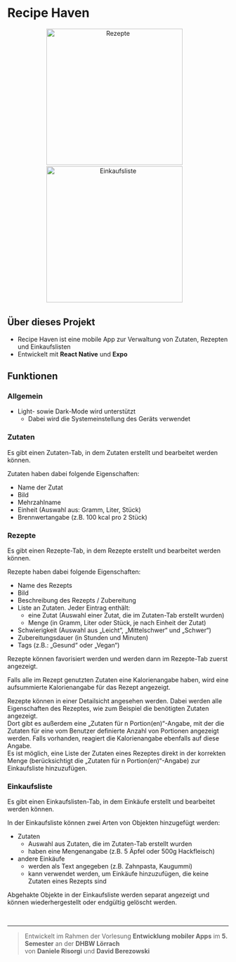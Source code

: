 # Recipe Haven

<div align="middle">
   <span>&nbsp;&nbsp;&nbsp;</span>
   <img src="https://github.com/user-attachments/assets/dd4e14fa-c7dc-43b1-859b-a505c813f406" alt="Rezepte" width="310"/>
   <span>&nbsp;&nbsp;&nbsp;</span>
   <span>&nbsp;&nbsp;&nbsp;</span>
   <img src="https://github.com/user-attachments/assets/6cbd4e91-166b-4fa5-99cf-957b139097b8" alt="Einkaufsliste" width="310"/>
   <span>&nbsp;&nbsp;&nbsp;</span>
</div>

## Über dieses Projekt
- Recipe Haven ist eine mobile App zur Verwaltung von Zutaten, Rezepten und Einkaufslisten
- Entwickelt mit **React Native** und **Expo**

## Funktionen
### Allgemein
- Light- sowie Dark-Mode wird unterstützt
   - Dabei wird die Systemeinstellung des Geräts verwendet

### Zutaten
Es gibt einen Zutaten-Tab, in dem Zutaten erstellt und bearbeitet werden können.

Zutaten haben dabei folgende Eigenschaften:
- Name der Zutat
- Bild
- Mehrzahlname
- Einheit (Auswahl aus: Gramm, Liter, Stück)
- Brennwertangabe (z.B. 100 kcal pro 2 Stück)

### Rezepte
Es gibt einen Rezepte-Tab, in dem Rezepte erstellt und bearbeitet werden können. 

Rezepte haben dabei folgende Eigenschaften:
- Name des Rezepts
- Bild
- Beschreibung des Rezepts / Zubereitung
- Liste an Zutaten. Jeder Eintrag enthält:
   - eine Zutat (Auswahl einer Zutat, die im Zutaten-Tab erstellt wurden)
   - Menge (in Gramm, Liter oder Stück, je nach Einheit der Zutat)
- Schwierigkeit (Auswahl aus „Leicht“, „Mittelschwer“ und „Schwer“)
- Zubereitungsdauer (in Stunden und Minuten)
- Tags (z.B.: „Gesund“ oder „Vegan“)

Rezepte können favorisiert werden und werden dann im Rezepte-Tab zuerst angezeigt.  

Falls alle im Rezept genutzten Zutaten eine Kalorienangabe haben, wird eine aufsummierte Kalorienangabe für das Rezept angezeigt.  

Rezepte können in einer Detailsicht angesehen werden. Dabei werden alle Eigenschaften des Rezeptes, wie zum Beispiel die benötigten Zutaten angezeigt.  
Dort gibt es außerdem eine „Zutaten für n Portion(en)“-Angabe, mit der die Zutaten für eine vom Benutzer definierte Anzahl von Portionen angezeigt werden. Falls vorhanden, reagiert die Kalorienangabe ebenfalls auf diese Angabe.  
Es ist möglich, eine Liste der Zutaten eines Rezeptes direkt in der korrekten Menge (berücksichtigt die „Zutaten für n Portion(en)“-Angabe) zur Einkaufsliste hinzuzufügen.


### Einkaufsliste
Es gibt einen Einkaufslisten-Tab, in dem Einkäufe erstellt und bearbeitet werden können.

In der Einkaufsliste können zwei Arten von Objekten hinzugefügt werden:
- Zutaten
   - Auswahl aus Zutaten, die im Zutaten-Tab erstellt wurden
   - haben eine Mengenangabe (z.B. 5 Äpfel oder 500g Hackfleisch)
- andere Einkäufe
   - werden als Text angegeben (z.B. Zahnpasta, Kaugummi)
   - kann verwendet werden, um Einkäufe hinzuzufügen, die keine Zutaten eines Rezepts sind

Abgehakte Objekte in der Einkaufsliste werden separat angezeigt und können wiederhergestellt oder endgültig gelöscht werden.

<br/>
<hr/>

> Entwickelt im Rahmen der Vorlesung **Entwicklung mobiler Apps** im **5. Semester** an der **DHBW Lörrach**  
> von **Daniele Risorgi** und **David Berezowski** 
